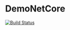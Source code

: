 # DemoNetCore
[![Build Status](https://travis-ci.com/RvSoul/DemoNetCore.svg?branch=master)](https://travis-ci.com/RvSoul/DemoNetCore)
